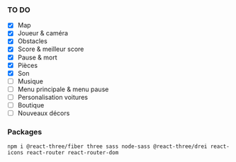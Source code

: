 ### TO DO

- [x] Map
- [x] Joueur & caméra
- [x] Obstacles
- [x] Score & meilleur score
- [x] Pause & mort
- [x] Pièces
- [x] Son
- [ ] Musique
- [ ] Menu principale & menu pause
- [ ] Personalisation voitures
- [ ] Boutique
- [ ] Nouveaux décors

### Packages
```
npm i @react-three/fiber three sass node-sass @react-three/drei react-icons react-router react-router-dom
```